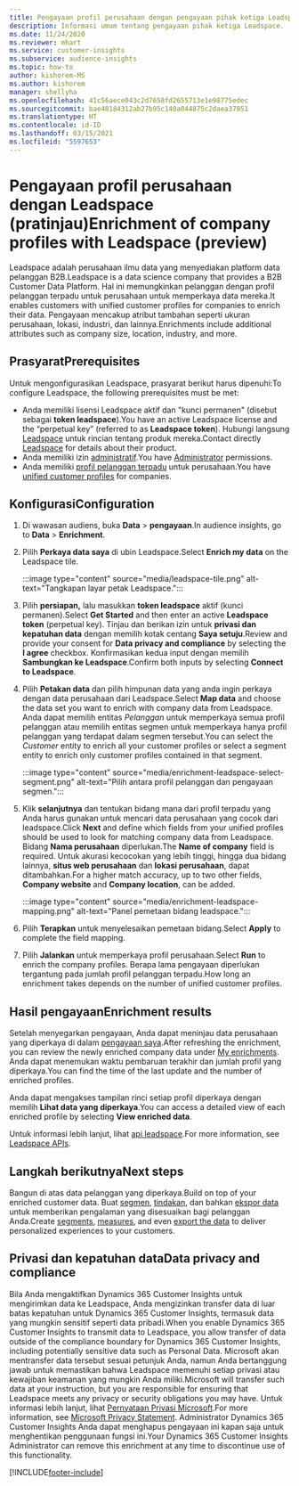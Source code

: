 ```yaml
---
title: Pengayaan profil perusahaan dengan pengayaan pihak ketiga Leadspace
description: Informasi umum tentang pengayaan pihak ketiga Leadspace.
ms.date: 11/24/2020
ms.reviewer: mhart
ms.service: customer-insights
ms.subservice: audience-insights
ms.topic: how-to
author: kishorem-MS
ms.author: kishorem
manager: shellyha
ms.openlocfilehash: 41c56aece043c2d7658fd2655713e1e98775edec
ms.sourcegitcommit: bae40184312ab27b95c140a044875c2daea37951
ms.translationtype: HT
ms.contentlocale: id-ID
ms.lasthandoff: 03/15/2021
ms.locfileid: "5597653"
---
```

# <a name="enrichment-of-company-profiles-with-leadspace-preview"></a><span data-ttu-id="78a5e-103">Pengayaan profil perusahaan dengan Leadspace (pratinjau)</span><span class="sxs-lookup"><span data-stu-id="78a5e-103">Enrichment of company profiles with Leadspace (preview)</span></span>

<span data-ttu-id="78a5e-104">Leadspace adalah perusahaan ilmu data yang menyediakan platform data pelanggan B2B.</span><span class="sxs-lookup"><span data-stu-id="78a5e-104">Leadspace is a data science company that provides a B2B Customer Data Platform.</span></span> <span data-ttu-id="78a5e-105">Hal ini memungkinkan pelanggan dengan profil pelanggan terpadu untuk perusahaan untuk memperkaya data mereka.</span><span class="sxs-lookup"><span data-stu-id="78a5e-105">It enables customers with unified customer profiles for companies to enrich their data.</span></span> <span data-ttu-id="78a5e-106">Pengayaan mencakup atribut tambahan seperti ukuran perusahaan, lokasi, industri, dan lainnya.</span><span class="sxs-lookup"><span data-stu-id="78a5e-106">Enrichments include additional attributes such as company size, location, industry, and more.</span></span>

## <a name="prerequisites"></a><span data-ttu-id="78a5e-107">Prasyarat</span><span class="sxs-lookup"><span data-stu-id="78a5e-107">Prerequisites</span></span>

<span data-ttu-id="78a5e-108">Untuk mengonfigurasikan Leadspace, prasyarat berikut harus dipenuhi:</span><span class="sxs-lookup"><span data-stu-id="78a5e-108">To configure Leadspace, the following prerequisites must be met:</span></span>

- <span data-ttu-id="78a5e-109">Anda memiliki lisensi Leadspace aktif dan "kunci permanen" (disebut sebagai **token leadspace**).</span><span class="sxs-lookup"><span data-stu-id="78a5e-109">You have an active Leadspace license and the “perpetual key” (referred to as **Leadspace token**).</span></span> <span data-ttu-id="78a5e-110">Hubungi langsung [Leadspace](https://www.leadspace.com/products/leadspace-on-demand/) untuk rincian tentang produk mereka.</span><span class="sxs-lookup"><span data-stu-id="78a5e-110">Contact directly [Leadspace](https://www.leadspace.com/products/leadspace-on-demand/) for details about their product.</span></span>
- <span data-ttu-id="78a5e-111">Anda memiliki izin [administratif](permissions.md#administrator).</span><span class="sxs-lookup"><span data-stu-id="78a5e-111">You have [Administrator](permissions.md#administrator) permissions.</span></span>
- <span data-ttu-id="78a5e-112">Anda memiliki [profil pelanggan terpadu](customer-profiles.md) untuk perusahaan.</span><span class="sxs-lookup"><span data-stu-id="78a5e-112">You have [unified customer profiles](customer-profiles.md) for companies.</span></span>

## <a name="configuration"></a><span data-ttu-id="78a5e-113">Konfigurasi</span><span class="sxs-lookup"><span data-stu-id="78a5e-113">Configuration</span></span>

1. <span data-ttu-id="78a5e-114">Di wawasan audiens, buka **Data** > **pengayaan**.</span><span class="sxs-lookup"><span data-stu-id="78a5e-114">In audience insights, go to **Data** > **Enrichment**.</span></span>

1. <span data-ttu-id="78a5e-115">Pilih **Perkaya data saya** di ubin Leadspace.</span><span class="sxs-lookup"><span data-stu-id="78a5e-115">Select **Enrich my data** on the Leadspace tile.</span></span>

   :::image type="content" source="media/leadspace-tile.png" alt-text="Tangkapan layar petak Leadspace.":::

1. <span data-ttu-id="78a5e-117">Pilih **persiapan,** lalu masukkan **token leadspace** aktif (kunci permanen).</span><span class="sxs-lookup"><span data-stu-id="78a5e-117">Select **Get Started** and then enter an active **Leadspace token** (perpetual key).</span></span> <span data-ttu-id="78a5e-118">Tinjau dan berikan izin untuk **privasi dan kepatuhan data** dengan memilih kotak centang **Saya setuju**.</span><span class="sxs-lookup"><span data-stu-id="78a5e-118">Review and provide your consent for **Data privacy and compliance** by selecting the **I agree** checkbox.</span></span> <span data-ttu-id="78a5e-119">Konfirmasikan kedua input dengan memilih **Sambungkan ke Leadspace**.</span><span class="sxs-lookup"><span data-stu-id="78a5e-119">Confirm both inputs by selecting **Connect to Leadspace**.</span></span>

1. <span data-ttu-id="78a5e-120">Pilih **Petakan data** dan pilih himpunan data yang anda ingin perkaya dengan data perusahaan dari Leadspace.</span><span class="sxs-lookup"><span data-stu-id="78a5e-120">Select **Map data** and choose the data set you want to enrich with company data from Leadspace.</span></span> <span data-ttu-id="78a5e-121">Anda dapat memilih entitas *Pelanggan* untuk memperkaya semua profil pelanggan atau memilih entitas segmen untuk memperkaya hanya profil pelanggan yang terdapat dalam segmen tersebut.</span><span class="sxs-lookup"><span data-stu-id="78a5e-121">You can select the *Customer* entity to enrich all your customer profiles or select a segment entity to enrich only customer profiles contained in that segment.</span></span>

   :::image type="content" source="media/enrichment-leadspace-select-segment.png" alt-text="Pilih antara profil pelanggan dan pengayaan segmen.":::

1. <span data-ttu-id="78a5e-123">Klik **selanjutnya** dan tentukan bidang mana dari profil terpadu yang Anda harus gunakan untuk mencari data perusahaan yang cocok dari leadspace.</span><span class="sxs-lookup"><span data-stu-id="78a5e-123">Click **Next** and define which fields from your unified profiles should be used to look for matching company data from Leadspace.</span></span> <span data-ttu-id="78a5e-124">Bidang **Nama perusahaan** diperlukan.</span><span class="sxs-lookup"><span data-stu-id="78a5e-124">The **Name of company** field is required.</span></span> <span data-ttu-id="78a5e-125">Untuk akurasi kecocokan yang lebih tinggi, hingga dua bidang lainnya, **situs web perusahaan** dan **lokasi perusahaan**, dapat ditambahkan.</span><span class="sxs-lookup"><span data-stu-id="78a5e-125">For a higher match accuracy, up to two other fields, **Company website** and **Company location**, can be added.</span></span>

   :::image type="content" source="media/enrichment-leadspace-mapping.png" alt-text="Panel pemetaan bidang leadspace.":::
   
1. <span data-ttu-id="78a5e-127">Pilih **Terapkan** untuk menyelesaikan pemetaan bidang.</span><span class="sxs-lookup"><span data-stu-id="78a5e-127">Select **Apply** to complete the field mapping.</span></span>

1. <span data-ttu-id="78a5e-128">Pilih **Jalankan** untuk memperkaya profil perusahaan.</span><span class="sxs-lookup"><span data-stu-id="78a5e-128">Select **Run** to enrich the company profiles.</span></span> <span data-ttu-id="78a5e-129">Berapa lama pengayaan diperlukan tergantung pada jumlah profil pelanggan terpadu.</span><span class="sxs-lookup"><span data-stu-id="78a5e-129">How long an enrichment takes depends on the number of unified customer profiles.</span></span>

## <a name="enrichment-results"></a><span data-ttu-id="78a5e-130">Hasil pengayaan</span><span class="sxs-lookup"><span data-stu-id="78a5e-130">Enrichment results</span></span>

<span data-ttu-id="78a5e-131">Setelah menyegarkan pengayaan, Anda dapat meninjau data perusahaan yang diperkaya di dalam [pengayaan saya](enrichment-hub.md).</span><span class="sxs-lookup"><span data-stu-id="78a5e-131">After refreshing the enrichment, you can review the newly enriched company data under [My enrichments](enrichment-hub.md).</span></span> <span data-ttu-id="78a5e-132">Anda dapat menemukan waktu pembaruan terakhir dan jumlah profil yang diperkaya.</span><span class="sxs-lookup"><span data-stu-id="78a5e-132">You can find the time of the last update and the number of enriched profiles.</span></span>

<span data-ttu-id="78a5e-133">Anda dapat mengakses tampilan rinci setiap profil diperkaya dengan memilih **Lihat data yang diperkaya**.</span><span class="sxs-lookup"><span data-stu-id="78a5e-133">You can access a detailed view of each enriched profile by selecting **View enriched data**.</span></span>

<span data-ttu-id="78a5e-134">Untuk informasi lebih lanjut, lihat [api leadspace](https://support.leadspace.com/hc/en-us/sections/201997649-API).</span><span class="sxs-lookup"><span data-stu-id="78a5e-134">For more information, see [Leadspace APIs](https://support.leadspace.com/hc/en-us/sections/201997649-API).</span></span>

## <a name="next-steps"></a><span data-ttu-id="78a5e-135">Langkah berikutnya</span><span class="sxs-lookup"><span data-stu-id="78a5e-135">Next steps</span></span>

<span data-ttu-id="78a5e-136">Bangun di atas data pelanggan yang diperkaya.</span><span class="sxs-lookup"><span data-stu-id="78a5e-136">Build on top of your enriched customer data.</span></span> <span data-ttu-id="78a5e-137">Buat [segmen](segments.md), [tindakan](measures.md), dan bahkan [ekspor data](export-destinations.md) untuk memberikan pengalaman yang disesuaikan bagi pelanggan Anda.</span><span class="sxs-lookup"><span data-stu-id="78a5e-137">Create [segments](segments.md), [measures](measures.md), and even [export the data](export-destinations.md) to deliver personalized experiences to your customers.</span></span>

## <a name="data-privacy-and-compliance"></a><span data-ttu-id="78a5e-138">Privasi dan kepatuhan data</span><span class="sxs-lookup"><span data-stu-id="78a5e-138">Data privacy and compliance</span></span>

<span data-ttu-id="78a5e-139">Bila Anda mengaktifkan Dynamics 365 Customer Insights untuk mengirimkan data ke Leadspace, Anda mengizinkan transfer data di luar batas kepatuhan untuk Dynamics 365 Customer Insights, termasuk data yang mungkin sensitif seperti data pribadi.</span><span class="sxs-lookup"><span data-stu-id="78a5e-139">When you enable Dynamics 365 Customer Insights to transmit data to Leadspace, you allow transfer of data outside of the compliance boundary for Dynamics 365 Customer Insights, including potentially sensitive data such as Personal Data.</span></span> <span data-ttu-id="78a5e-140">Microsoft akan mentransfer data tersebut sesuai petunjuk Anda, namun Anda bertanggung jawab untuk memastikan bahwa Leadspace memenuhi setiap privasi atau kewajiban keamanan yang mungkin Anda miliki.</span><span class="sxs-lookup"><span data-stu-id="78a5e-140">Microsoft will transfer such data at your instruction, but you are responsible for ensuring that Leadspace meets any privacy or security obligations you may have.</span></span> <span data-ttu-id="78a5e-141">Untuk informasi lebih lanjut, lihat [Pernyataan Privasi Microsoft](https://go.microsoft.com/fwlink/?linkid=396732).</span><span class="sxs-lookup"><span data-stu-id="78a5e-141">For more information, see [Microsoft Privacy Statement](https://go.microsoft.com/fwlink/?linkid=396732).</span></span>
<span data-ttu-id="78a5e-142">Administrator Dynamics 365 Customer Insights Anda dapat menghapus pengayaan ini kapan saja untuk menghentikan penggunaan fungsi ini.</span><span class="sxs-lookup"><span data-stu-id="78a5e-142">Your Dynamics 365 Customer Insights Administrator can remove this enrichment at any time to discontinue use of this functionality.</span></span>


[!INCLUDE[footer-include](../includes/footer-banner.md)]